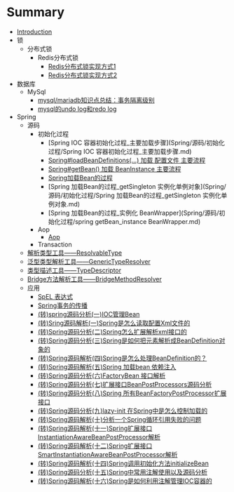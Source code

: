 # Summary

* [Introduction](README.md)
* 锁
    * 分布式锁
        * Redis分布式锁
            * [Redis分布式锁实现方式1](锁/分布式锁/Redis分布式锁/Redis分布式锁实现方式1.md)
            * [Redis分布式锁实现方式2](锁/分布式锁/Redis分布式锁/Redis分布式锁实现方式2.md)
* 数据库
    * MySql
        * [mysql/mariadb知识点总结：事务隔离级别](数据库/MySql/转载/mysql_isolation_2019-07-12.md)
        * [mysql的undo log和redo log](数据库/MySql/转载/mysql_undo_redo_log_2019-07-15.md)
* Spring
    * 源码
        * 初始化过程
            * [Spring  IOC 容器初始化过程_主要加载步骤](Spring/源码/初始化过程/Spring  IOC 容器初始化过程_主要加载步骤.md)
            * [Spring#loadBeanDefinitions(...) 加载 配置文件 主要流程](Spring/源码/初始化过程/springSourceCode_analysis_00_main_00001.md)
            * [Spring#getBean() 加载 BeanInstance 主要流程](Spring/源码/初始化过程/springSourceCode_analysis_00_main_00001.md)
            * [Spring加载Bean的过程](Spring/源码/初始化过程/Spring加载Bean的过程.md)
            * [Spring 加载Bean的过程_getSingleton 实例化单例对象](Spring/源码/初始化过程/Spring 加载Bean的过程_getSingleton 实例化单例对象.md)
            * [Spring 加载Bean的过程_实例化 BeanWrapper](Spring/源码/初始化过程/spring getBean_instance BeanWrapper.md)
        * Aop
            * [Aop](Spring/源码/Aop/Aop.md)
        * Transaction
    * [解析类型工具——ResolvableType](Spring/工具方法/spring_core_ResolvableType_2019-06-26.md)
    * [泛型类型解析工具——GenericTypeResolver](Spring/工具方法/spring_core_GenericTypeResolver_2019-06-26.md)
    * [类型描述工具——TypeDescriptor](Spring/工具方法/spring_core_TypeDescriptor_2019-07-04.md)
    * [Bridge方法解析工具——BridgeMethodResolver](Spring/工具方法/spring_core_BridgeMethodResolver_2019-07-08.md)
    * 应用
        * [SpEL 表达式](Spring/转载/Spel.md)
        * [Spring事务的传播](Spring/转载/Spring_transactional_propagation.md)
        * [(转)spring源码分析(一)IOC管理Bean](Spring/转载/Spring源代码分析/springSourceCode_analysis_1_78368930.md)
        * [(转)Sring源码解析(一)Spring是怎么读取配置Xml文件的](Spring/转载/Spring源代码分析/springSourceCode_analysis_1_80138425.md)
        * [(转)Spring源码分析(二)Spring怎么扩展解析xml接口的](Spring/转载/Spring源代码分析/springSourceCode_analysis_2_80169701.md)
        * [(转)Spring源码分析(三)Spring是如何把元素解析成BeanDefinition对象的](Spring/转载/Spring源代码分析/springSourceCode_analysis_3_80223871.md)
        * [(转)Spring源码解析(四)Spring是怎么处理BeanDefinition的？](Spring/转载/Spring源代码分析/springSourceCode_analysis_4_80226375.md)
        * [(转)Spring源码解析(五)Spring 加载bean 依赖注入](Spring/转载/Spring源代码分析/springSourceCode_analysis_5_80238746.md)
        * [(转)Spring源码分析(六)FactoryBean 接口解析](Spring/转载/Spring源代码分析/springSourceCode_analysis_6_80287736.md)
        * [(转)Spring源码分析(七)扩展接口BeanPostProcessors源码分析](Spring/转载/Spring源代码分析/springSourceCode_analysis_7_80289441.md)
        * [(转)Spring源码分析(八)Spring 所有BeanFactoryPostProcessor扩展接口](Spring/转载/Spring源代码分析/springSourceCode_analysis_8_80291728.md)
        * [(转)Spring源码分析(九)lazy-init 在Spring中是怎么控制加载的](Spring/转载/Spring源代码分析/springSourceCode_analysis_9_80299451.md)
        * [(转)Spring源码解析(十)分析一个Spring循环引用失败的问题](Spring/转载/Spring源代码分析/springSourceCode_analysis_10_80301135.md)
        * [(转)Spring源码解析(十一)Spring扩展接口InstantiationAwareBeanPostProcessor解析](Spring/转载/Spring源代码分析/springSourceCode_analysis_11_80321854.md)
        * [(转)Spring源码解析(十二)Spring扩展接口SmartInstantiationAwareBeanPostProcessor解析](Spring/转载/Spring源代码分析/springSourceCode_analysis_12_80348253.md)
        * [(转)Spring源码解析(十四)Spring调用初始化方法initializeBean](Spring/转载/Spring源代码分析/springSourceCode_analysis_14_80363793.md)
        * [(转)Spring源码分析(十五)Spring中常用注解使用以及源码分析](Spring/转载/Spring源代码分析/springSourceCode_analysis_15_80385067.md)
        * [(转)Spring源码解析(十六)Spring是如何利用注解管理IOC容器的](Spring/转载/Spring源代码分析/springSourceCode_analysis_16_80389286.md)

